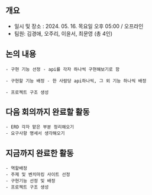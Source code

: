 ## 개요 
- 일시 및 장소 : 2024. 05. 16. 목요일 오후 05:00 / 오프라인
- 팀원: 김경애, 오주리, 이윤서, 최문영 (총 4인)

## 논의 내용

    - 구현 기능 선정 - api를 각자 하나씩 구현해보기로 함

    - 구현할 기능 배정 - 한 사람당 api하나씩, 그 외 기능 하나씩 배정
    
    - 프로젝트 구조 생성
    
## 다음 회의까지 완료할 활동

    - ERD 각자 맡은 부분 정리해오기
    - 요구사항 명세서 생각해오기
 
## 지금까지 완료한 활동

    - 역할배정
    - 주제 및 벤치마킹 사이트 선정
    - 구현기능 선정 및 배정
    - 프로젝트 구조 생성
